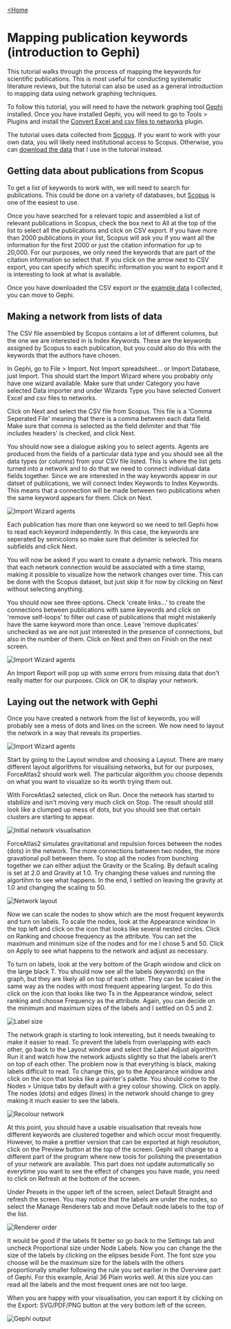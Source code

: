 [<Home](README.md)

# Mapping publication keywords (introduction to Gephi)

This tutorial walks through the process of mapping the keywords for scientific publications. This is most useful for conducting systematic literature reviews, but the tutorial can also be used as a general introduction to mapping data using network graphing techniques.

To follow this tutorial, you will need to have the network graphing tool [Gephi](https://gephi.org) installed. Once you have installed Gephi, you will need to go to Tools > Plugins and install the [Convert Excel and csv files to networks](https://gephi.org/plugins/#/plugin/excel-csv-converter-to-network) plugin.

The tutorial uses data collected from [Scopus](http://www.scopus.com). If you want to work with your own data, you will likely need institutional access to Scopus. Otherwise, you can [download the data](selectedPubsMetaData.csv) that I use in the tutorial instead.

## Getting data about publications from Scopus

To get a list of keywords to work with, we will need to search for publications. This could be done on a variety of databases, but [Scopus](http://www.scopus.com) is one of the easiest to use.

Once you have searched for a relevant topic and assembled a list of relevant publications in Scopus, check the box next to All at the top of the list to select all the publications and click on CSV export. If you have more than 2000 publications in your list, Scopus will ask you if you want all the information for the first 2000 or just the citation information for up to 20,000. For our purposes, we only need the keywords that are part of the citation information so select that. If you click on the arrow next to CSV export, you can specify which specific information you want to export and it is interesting to look at what is available.

Once you have downloaded the CSV export or the [example data](https://github.com/constantmethod/constantmethod.github.io/blob/master/selectedPubsMetaData.csv) I collected, you can move to Gephi.

## Making a network from lists of data

The CSV file assembled by Scopus contains a lot of different columns, but the one we are interested in is Index Keywords. These are the keywords assigned by Scopus to each publication, but you could also do this with the keywords that the authors have chosen.

In Gephi, go to File > Import. Not Import spreadsheet... or Import Database, just Import. This should start the Import Wizard where you probably only have one wizard available. Make sure that under Category you have selected Data importer and under Wizards Type you have selected Convert Excel and csv files to networks. 

Click on Next and select the CSV file from Scopus. This file is a 'Comma Seperated File' meaning that there is a comma between each data field. Make sure that comma is selected as the field delimiter and that 'file includes headers' is checked, and click Next.

You should now see a dialogue asking you to select agents. Agents are produced from the fields of a particular data type and you should see all the data types (or columns) from your CSV file listed. This is where the list gets turned into a network and to do that we need to connect individual data fields together. Since we are interested in the way keywords appear in our datset of publications, we will connect Index Keywords to Index Keywords. This means that a connection will be made between two publications when the same keyword appears for them.  Click on Next.

![Import Wizard agents](https://github.com/constantmethod/constantmethod.github.io/blob/master/gephi_agents.png?raw=true)

Each publication has more than one keyword so we need to tell Gephi how to read each keyword independently. In this case, the keywords are seperated by semicolons so make sure that delimiter is selected for subfields and click Next.

You will now be asked if you want to create a dynamic network. This means that each network connection would be associated with a time stamp, making it possible to visualize how the network changes over time. This can be done with the Scopus dataset, but just skip it for now by clicking on Next without selecting anything.

You should now see three options. Check 'create links...' to create the connections between publications with same keywords and click on 'remove self-loops' to filter out case of publications that might mistakenly have the same keyword more than once. Leave 'remove duplicates' unchecked as we are not just interested in the presence of connections, but also in the number of them. Click on Next and then on Finish on the next screen.

![Import Wizard agents](https://github.com/constantmethod/constantmethod.github.io/blob/master/gephi_selfloops.png?raw=true)

An Import Report will pop up with some errors from missing data that don't really matter for our purposes. Click on OK to display your network.

## Laying out the network with Gephi

Once you have created a network from the list of keywords, you will probably see a mess of dots and lines on the screen. We now need to layout the network in a way that reveals its properties.

![Import Wizard agents](https://github.com/constantmethod/constantmethod.github.io/blob/master/gephi_mess.png?raw=true)

Start by going to the Layout window and choosing a Layout. There are many different layout algorithms for visualising networks, but for our purposes, ForceAtlas2 should work well. The particular algorithm you choose depends on what you want to visualize so its worth trying them out.
 
With ForceAtlas2 selected, click on Run. Once the network has started to stabilize and isn't moving very much click on Stop. The result should still look like a clumped up mess of dots, but you should see that certain clusters are starting to appear.

![Initial network visualisation](https://github.com/constantmethod/constantmethod.github.io/blob/master/gephi_forceatlas1.png?raw=true)

ForceAtlas2 simulates gravitational and repulsion forces between the nodes (dots) in the network. The more connections between two nodes, the more gravational pull between them. To stop all the nodes from bunching together we can either adjust the Gravity or the Scaling. By default scaling is set at 2.0 and Gravity at 1.0. Try changing these values and running the algortihm to see what happens. In the end, I settled on leaving the gravity at 1.0 and changing the scaling to 50.

![Network layout](https://github.com/constantmethod/constantmethod.github.io/blob/master/gephi_forceatlas2.png?raw=true)

Now we can scale the nodes to show which are the most frequent keywords and turn on labels. To scale the nodes, look at the Appearance window in the top left and click on the icon that looks like several nested circles. Click on Ranking and choose frequency as the attribute. You can set the maximum and minimum size of the nodes and for me I chose 5 and 50. Click on Apply to see what happens to the network and adjust as necessary.

To turn on labels, look at the very bottom of the Graph window and click on the large black T. You should now see all the labels (keywords) on the graph, but they are likely all on top of each other. They can be scaled in the same way as the nodes with most frequent appearing largest. To do this click on the icon that looks like two Ts in the Appearance window, select ranking and choose Frequency as the attribute. Again, you can decide on the minimum and maximum sizes of the labels and I settled on 0.5 and 2.

![Label size](https://github.com/constantmethod/constantmethod.github.io/blob/master/gephi_forceatlas3.png?raw=true)

The network graph is starting to look interesting, but it needs tweaking to make it easier to read. To prevent the labels from overlapping with each other, go back to the Layout window and select the Label Adjust algorithm. Run it and watch how the network adjusts slightly so that the labels aren't on top of each other. The problem now is that everything is black, making labels difficult to read. To change this, go to the Appearance window and click on the icon that looks like a painter's palette. You should come to the Nodes > Unique tabs by default with a grey colour showing. Click on apply. The nodes (dots) and edges (lines) in the network should change to grey making it much easier to see the labels.

![Recolour network](https://github.com/constantmethod/constantmethod.github.io/blob/master/gephi_forceatlas4.png?raw=true)

At this point, you should have a usable visualisation that reveals how different keywords are clustered together and which occur most frequently. However, to make a prettier version that can be exported at high resolution, click on the Preview button at the top of the screen. Gephi will change to a different part of the program where new tools for polishing the presentation of your network are available. This part does not update automatically so everytime you want to see the effect of changes you have made, you need to click on Refresh at the bottom of the screen.

Under Presets in the upper left of the screen, select Default Straight and refresh the screen. You may notice that the labels are under the nodes, so select the Manage Renderers tab and move Default node labels to the top of the list.

![Renderer order](https://github.com/constantmethod/constantmethod.github.io/blob/master/gephi_preview1.png?raw=true)

It would be good if the labels fit better so go back to the Settings tab and uncheck Proportional size under Node Labels. Now you can change the the size of the labels by clicking on the elipses beside Font. The font size you choose will be the maximum size for the labels with the others proportionally smaller following the rule you set earlier in the Overview part of Gephi. For this example, Arial 36 Plain works well. At this size you can read all the labels and the most frequent ones are not too large.

When you are happy with your visualisation, you can export it by clicking on the Export: SVG/PDF/PNG button at the very bottom left of the screen.

![Gephi output](https://github.com/constantmethod/constantmethod.github.io/blob/master/gephi_output.png?raw=true)
